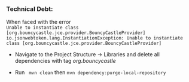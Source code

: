 ### Technical Debt:
When faced with the error <br/> 
`Unable to instantiate class [org.bouncycastle.jce.provider.BouncyCastleProvider]
io.jsonwebtoken.lang.InstantiationException: Unable to instantiate class [org.bouncycastle.jce.provider.BouncyCastleProvider]` 
<br/> 

* Navigate to the 
Project Structure -> Libraries
and delete all dependencies with tag _org.bouncycastle_

* Run ``` mvn clean``` then ```mvn dependency:purge-local-repository```


